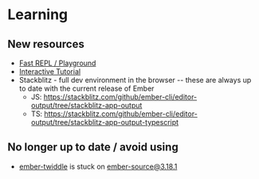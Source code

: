 # Learning

## New resources

- [Fast REPL / Playground](limber.glimdown.com/)
- [Interactive Tutorial](https://tutorial.glimdown.com/)
- Stackblitz - full dev environment in the browser -- these are always up to date with the current release of Ember
  - JS: https://stackblitz.com/github/ember-cli/editor-output/tree/stackblitz-app-output
  - TS: https://stackblitz.com/github/ember-cli/editor-output/tree/stackblitz-app-output-typescript


## No longer up to date / avoid using

- [ember-twiddle](https://ember-twiddle.com/) is stuck on ember-source@3.18.1
